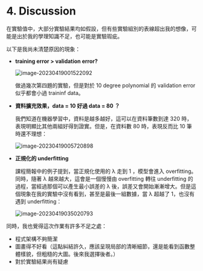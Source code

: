 # 4. Discussion

在實驗值中，大部分實驗結果均如假設，但有些實驗組別的表線超出我的想像，可能是出於我的學理知識不足，也可能是實驗瑕疵。

以下是我尚未清楚原因的現象：

* **training error > validation error?**

  ![image-20230419001522092](/home/kase/.config/Typora/typora-user-images/image-20230419001522092.png)

  做過幾次第四題的實驗，但是對於 10 degree polynomial 的 validation error 似乎都會小過 traininf data。
  
  
  
* **資料擴充效果，data = 10  好過 data = 80 ？**

  我們知道在機器學習中，資料是越多越好，這可以在資料筆數到達 320 時，表現明顯比其他兩組好得到證實。但是，在資料數 80 時，表現反而比 10 筆時還不理想：

  ![image-20230419005720898](/home/kase/.config/Typora/typora-user-images/image-20230419005720898.png)
  
  
  
* **正規化的 underfitting**

  課程簡報中的例子提到，當正規化使用的 λ 走到 1 ，模型會進入 overfitting。同時，隨著 λ 越來越大，這會是一個慢慢由 overfitting 轉往 underfitting 的過程，當經過那個可以產生最小誤差的 λ 後，誤差又會開始漸漸增大。但是這個現象在我的實驗中沒有看到，甚至是最後一組數據，當 λ 超越了 1，也沒有遇到 underfitting：

  ![image-20230419035020793](/home/kase/.config/Typora/typora-user-images/image-20230419035020793.png)



同時，我也覺得這次作業有許多不足之處：

* 程式架構不夠簡潔
* 圖畫得不好看（這點糾結許久，應該呈現局部的清晰細節，還是能看到函數整體樣貌，但粗糙的大圖。後來我選擇後者。）
* 對於實驗結果尚有疑慮
